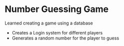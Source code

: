 # Number Guessing Game
Learned creating a game using a database
* Creates a Login system for different players
* Generates a random number for the player to guess
